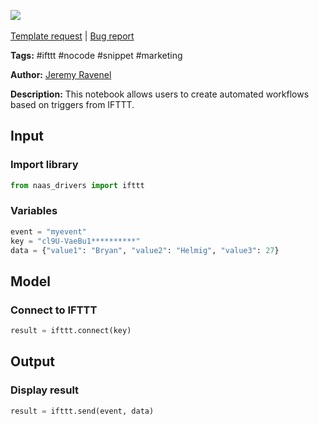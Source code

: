 <a href="https://app.naas.ai/user-redirect/naas/downloader?url=https://raw.githubusercontent.com/jupyter-naas/awesome-notebooks/master/IFTTT/IFTTT_Trigger_workflow.ipynb" target="_parent"><img src="https://naasai-public.s3.eu-west-3.amazonaws.com/open_in_naas.svg"/></a><br><br><a href="https://github.com/jupyter-naas/awesome-notebooks/issues/new?assignees=&labels=&template=template-request.md&title=Tool+-+Action+of+the+notebook+">Template request</a> | <a href="https://github.com/jupyter-naas/awesome-notebooks/issues/new?assignees=&labels=bug&template=bug_report.md&title=IFTTT+-+Trigger+workflow:+Error+short+description">Bug report</a>

**Tags:** #ifttt #nocode #snippet #marketing

**Author:** [Jeremy Ravenel](https://www.linkedin.com/in/ACoAAAJHE7sB5OxuKHuzguZ9L6lfDHqw--cdnJg/)

**Description:** This notebook allows users to create automated workflows based on triggers from IFTTT.

## Input

### Import library


```python
from naas_drivers import ifttt
```

### Variables


```python
event = "myevent"
key = "cl9U-VaeBu1**********"
data = {"value1": "Bryan", "value2": "Helmig", "value3": 27}
```

## Model

### Connect to IFTTT


```python
result = ifttt.connect(key)
```

## Output

### Display result


```python
result = ifttt.send(event, data)
```
